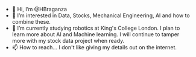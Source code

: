- 👋 Hi, I’m @HBraganza
- 👀 I’m interested in Data, Stocks, Mechanical Engineering, AI and how to combine these.
- 🌱 I’m currently studying robotics at King's College London. I plan to learn more about AI and Machine learning. I will continue to tamper more with my stock data project when ready.
- 📫 How to reach... I don't like giving my details out on the internet.

<!---
Crazyhjb/Crazyhjb is a ✨ special ✨ repository because its `README.md` (this file) appears on your GitHub profile.
You can click the Preview link to take a look at your changes.
--->
